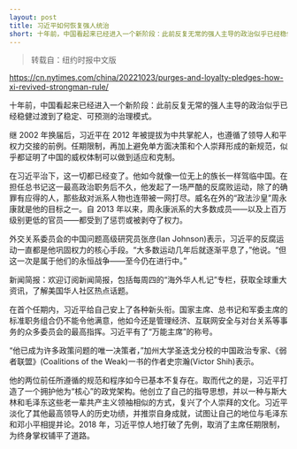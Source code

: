 ```yaml
---
layout: post
title: 习近平如何恢复强人统治
short: 十年前，中国看起来已经进入一个新阶段：此前反复无常的强人主导的政治似乎已经稳健过渡到了稳定、可预测的治理模式
---
```


> 转载自：纽约时报中文版

https://cn.nytimes.com/china/20221023/purges-and-loyalty-pledges-how-xi-revived-strongman-rule/

十年前，中国看起来已经进入一个新阶段：此前反复无常的强人主导的政治似乎已经稳健过渡到了稳定、可预测的治理模式。

继 2002 年换届后，习近平在 2012 年被提拔为中共掌舵人，也遵循了领导人和平权力交接的前例。任期限制，再加上避免单方面决策和个人崇拜形成的新规范，似乎都证明了中国的威权体制可以做到适应和克制。

在习近平治下，这一切都已经变了。他如今就像一位无上的族长一样驾临中国。在担任总书记这一最高政治职务后不久，他发起了一场严酷的反腐败运动，除了的确罪有应得的人，那些敌对派系人物也连带被一网打尽。威名在外的“政法沙皇”周永康就是他的目标之一。自 2013 年以来，周永康派系的大多数成员——以及上百万级别更低的官员——都受到了惩罚或被剥夺了权力。

外交关系委员会的中国问题高级研究员张彦(Ian Johnson)表示，习近平的反腐运动一直都是他巩固权力的核心手段。“大多数运动几年后就逐渐平息了，”他说。“但这一次是属于他们的永恒战争——至今仍在进行中。”

新闻简报：欢迎订阅新闻简报，包括每周四的“海外华人札记”专栏，获取全球重大资讯，了解美国华人社区热点话题。

在首个任期内，习近平给自己安上了各种新头衔。国家主席、总书记和军委主席的标准职务组合仍不能令他满意，他如今还是管理经济、互联网安全与对台关系等事务的众多委员会的最高指挥。习近平有了“万能主席”的称号。

“他已成为许多政策问题的唯一决策者，”加州大学圣迭戈分校的中国政治专家、《弱者联盟》(Coalitions of the Weak)一书的作者史宗瀚(Victor Shih)表示。

他的两位前任所遵循的规范和程序如今已基本不复存在。取而代之的是，习近平打造了一个拥护他为“核心”的政党架构。他创立了自己的指导思想，并以一种与斯大林和毛泽东这些老一辈共产主义领袖相似的方式，复兴了个人崇拜的文化。习近平淡化了其他最高领导人的历史功绩，并推崇自身成就，试图让自己的地位与毛泽东和邓小平相提并论。2018 年，习近平惊人地打破了先例，取消了主席任期限制，为终身掌权铺平了道路。
